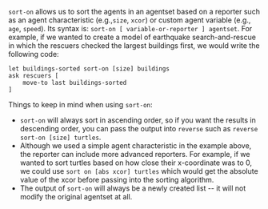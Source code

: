 ﻿`sort-on` allows us to sort the agents in an agentset based on a reporter such as an agent characteristic (e.g.,`size`, `xcor`) or custom agent variable (e.g., `age`, `speed`). Its syntax is: ` sort-on [ variable-or-reporter ] agentset `. For example, if we wanted to create a model of earthquake search-and-rescue in which the rescuers checked the largest buildings first, we would write the following code:



```
let buildings-sorted sort-on [size] buildings
ask rescuers [
	move-to last buildings-sorted
]
```



Things to keep in mind when using `sort-on`:

* `sort-on` will always sort in ascending order, so if you want the results in descending order, you can pass the output into `reverse` such as `reverse sort-on [size] turtles`. 
* Although we used a simple agent characteristic in the example above, the reporter can include more advanced reporters. For example, if we wanted to sort turtles based on how close their x-coordinate was to 0, we could use `sort on [abs xcor] turtles` which would get the absolute value of the xcor before passing into the sorting algorithm. 
* The output of `sort-on` will always be a newly created list -- it will not modify the original agentset at all. 
